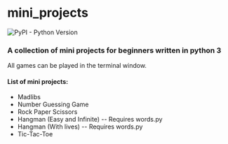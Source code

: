 # mini_projects
![PyPI - Python Version](https://img.shields.io/pypi/pyversions/pip)
### A collection of mini projects for beginners written in python 3
All games can be played in the terminal window.

#### List of mini projects:

* Madlibs
* Number Guessing Game
* Rock Paper Scissors
* Hangman (Easy and Infinite) -- Requires words.py
* Hangman (With lives) -- Requires words.py
* Tic-Tac-Toe
